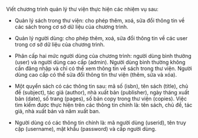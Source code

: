 Viết chương trình quản lý thư viện thực hiện các nhiệm vụ sau:
- Quản lý sách trong thư viện: cho phép thêm, xoá, sửa đổi thông tin về các sách trong cơ sở dữ liệu của chương trình.

- Quản lý người dùng: cho phép thêm, xoá, sửa đổi thông tin về các user trong cơ sở dữ liệu của chương trình.

- Phân cấp hai mức người dùng của chương trình: người dùng bình thường (user) và người dùng cao cấp (admin). Người dùng bình thường không cần đăng nhập và chỉ có thể xem thông tin về sách trong thư viện. Người dùng cao cấp có thể sửa đổi thông tin thư viện (thêm, sửa và xóa).

- Một quyển sách có các thông tin sau: mã số (isbn), tên sách (title), chủ đề (subject), tác giả (author), nhà xuất bản (publisher), ngày tháng xuất bản (date), số trang (pages), số bản copy trong thư viện (copies). Việc tìm kiếm được thực hiện trên các thông tin chính là: tên sách, chủ đề, tác giả, nhà xuất bản và năm xuất ban.

- Người dùng có các thông tin chính là: mã người dùng (userid), tên truy cập (username), mật khẩu (password) và cấp người dùng.
